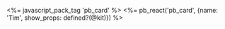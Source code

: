 <%= javascript_pack_tag 'pb_card' %>
<%= pb_react('pb_card', {name: 'Tim', show_props: defined?(@kit)}) %>
